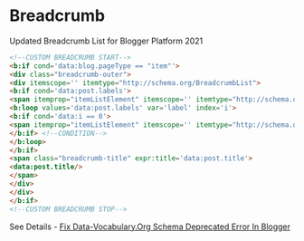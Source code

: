 # Breadcrumb
Updated Breadcrumb List for Blogger Platform 2021
```html
<!--CUSTOM BREADCRUMB START-->
<b:if cond='data:blog.pageType == "item"'>
<div class="breadcrumb-outer">
<div itemscope='' itemtype="http://schema.org/BreadcrumbList">
<b:if cond='data:post.labels'>
<span itemprop="itemListElement" itemscope='' itemtype="http://schema.org/ListItem"><a expr:href='data:blog.homepageUrl' itemprop="item"><span style='padding-left:8px;' itemprop="name">Home</span></a><meta itemprop="position" content="1" /></span>»
<b:loop values='data:post.labels' var='label' index='i'>
<b:if cond='data:i == 0'>
<span itemprop="itemListElement" itemscope='' itemtype="http://schema.org/ListItem"><a expr:href='data:label.url + "?&amp;max-results=7"' itemprop="item"><span itemprop="name"> <data:label.name/></span></a><meta itemprop="position" expr:content='data:i + 2' /></span><b:if cond='data:label.isLast != "true"'/>»
</b:if> <!--CONDITION-->
</b:loop>
</b:if>
<span class="breadcrumb-title" expr:title='data:post.title'>
<data:post.title/>
</span>
</div>
</div>
</b:if>
<!--CUSTOM BREADCRUMB STOP-->
```
See Details - [Fix Data-Vocabulary.Org Schema Deprecated Error In Blogger](https://www.compromath.com/2020/01/fix-data-vocabularyorg-schema.html "Fix Data-Vocabulary.Org Schema Deprecated Error In Blogger")

